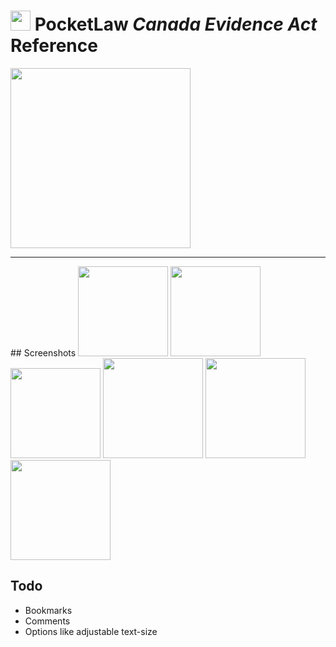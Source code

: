 # <img src="https://github.com/simplegr33n/pocketlaw-evidence-act/blob/master/screenshots/logos/logo.png" width="32"> PocketLaw <i>Canada Evidence Act</i> Reference

[<img src="https://play.google.com/intl/en_us/badges/images/generic/en_badge_web_generic.png" width="288">](https://play.google.com/store/apps/details?id=org.pocketlaw.canada_evidence_act)

<hr>
## Screenshots

<img src="https://github.com/simplegr33n/pocketlaw-evidence-act/blob/master/screenshots/phone1.jpg" width="144">
<img src="https://github.com/simplegr33n/pocketlaw-evidence-act/blob/master/screenshots/phone3.jpg" width="144">
<img src="https://github.com/simplegr33n/pocketlaw-evidence-act/blob/master/screenshots/phone2.jpg" width="144">

<img src="https://github.com/simplegr33n/pocketlaw-evidence-act/blob/master/screenshots/tablet2.jpg" width="160">
<img src="https://github.com/simplegr33n/pocketlaw-evidence-act/blob/master/screenshots/tablet1.jpg" width="160">
<img src="https://github.com/simplegr33n/pocketlaw-evidence-act/blob/master/screenshots/tablet3.jpg" width="160">


## Todo
* Bookmarks
* Comments
* Options like adjustable text-size








